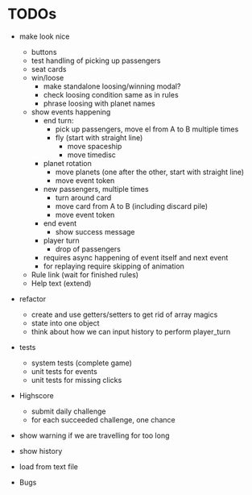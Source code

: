 # TODOs

- make look nice
  - buttons
  - test handling of picking up passengers
  - seat cards
  - win/loose
    - make standalone loosing/winning modal?
    - check loosing condition same as in rules
    - phrase loosing with planet names
  - show events happening
    - end turn:
      - pick up passengers, move el from A to B multiple times
      - fly (start with straight line)
        - move spaceship
        - move timedisc
    - planet rotation
      - move planets (one after the other, start with straight line)
      - move event token
    - new passengers, multiple times
      - turn around card
      - move card from A to B (including discard pile)
      - move event token
    - end event
      - show success message
    - player turn
      - drop of passengers
    - requires async happening of event itself and next event
    - for replaying require skipping of animation
  - Rule link (wait for finished rules)
  - Help text (extend)
- refactor
  - create and use getters/setters to get rid of array magics
  - state into one object
  - think about how we can input history to perform player_turn
- tests
  - system tests (complete game)
  - unit tests for events
  - unit tests for missing clicks

- Highscore
  - submit daily challenge
  - for each succeeded challenge, one chance
- show warning if we are travelling for too long
- show history
- load from text file

- Bugs
